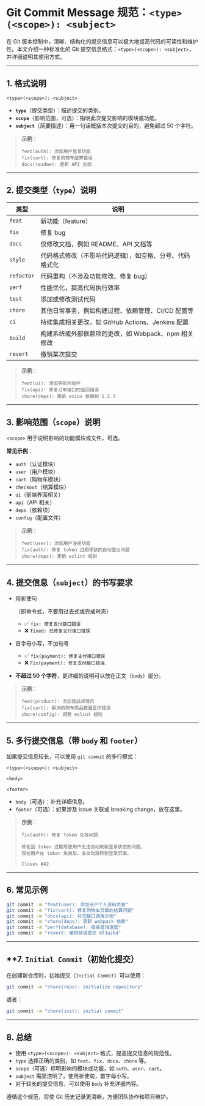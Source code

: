 # Git Commit Message 规范：`<type>(<scope>): <subject>`

在 Git 版本控制中，清晰、结构化的提交信息可以极大地提高代码的可读性和维护性。本文介绍一种标准化的 Git 提交信息格式：`<type>(<scope>): <subject>`，并详细说明其使用方式。

------

## **1. 格式说明**

```
<type>(<scope>): <subject>
```

- **`type`**（提交类型）：描述提交的类别。
- **`scope`**（影响范围，可选）：指明此次提交影响的模块或功能。
- **`subject`**（简要描述）：用一句话概括本次提交的目的，避免超过 50 个字符。

> **示例**：
>
> ```
> feat(auth): 添加用户登录功能
> fix(cart): 修复购物车结算错误
> docs(readme): 更新 API 文档
> ```

------

## **2. 提交类型（`type`）说明**

| 类型       | 说明                                                     |
| ---------- | -------------------------------------------------------- |
| `feat`     | 新功能（feature）                                        |
| `fix`      | 修复 bug                                                 |
| `docs`     | 仅修改文档，例如 README、API 文档等                      |
| `style`    | 代码格式修改（不影响代码逻辑），如空格、分号、代码格式化 |
| `refactor` | 代码重构（不涉及功能修改、修复 bug）                     |
| `perf`     | 性能优化，提高代码执行效率                               |
| `test`     | 添加或修改测试代码                                       |
| `chore`    | 其他日常事务，例如构建过程、依赖管理、CI/CD 配置等       |
| `ci`       | 持续集成相关更改，如 GitHub Actions、Jenkins 配置        |
| `build`    | 构建系统或外部依赖项的更改，如 Webpack、npm 相关修改     |
| `revert`   | 撤销某次提交                                             |

> **示例**：
>
> ```
> feat(ui): 添加导航栏组件
> fix(api): 修复订单接口的返回错误
> chore(deps): 更新 axios 依赖到 1.2.3
> ```

------

## **3. 影响范围（`scope`）说明**

`<scope>` 用于说明影响的功能模块或文件，可选。

**常见示例**：

- `auth`（认证模块）
- `user`（用户模块）
- `cart`（购物车模块）
- `checkout`（结算模块）
- `ui`（前端界面相关）
- `api`（API 相关）
- `deps`（依赖项）
- `config`（配置文件）

> **示例**：
>
> ```
> feat(user): 添加用户注册功能
> fix(auth): 修复 token 过期导致的自动登出问题
> chore(deps): 更新 eslint 规则
> ```

------

## **4. 提交信息（`subject`）的书写要求**

- 用祈使句

  （即命令式，不要用过去式或完成时态）

  - ✅ `fix: 修复支付接口错误`
  - ❌ `fixed: 已修复支付接口错误`

- 首字母小写，不加句号

  - ✅ `fix(payment): 修复支付接口错误`
  - ❌ `Fix(payment): 修复支付接口错误.`

- **不超过 50 个字符**，更详细的说明可以放在正文（`body`）部分。

> **示例**：
>
> ```
> feat(product): 添加商品详情页
> fix(cart): 解决购物车商品数量显示错误
> chore(config): 调整 eslint 规则
> ```

------

## **5. 多行提交信息（带 `body` 和 `footer`）**

如果提交信息较长，可以使用 `git commit` 的多行模式：

```
<type>(<scope>): <subject>

<body>

<footer>
```

- `body`（可选）：补充详细信息。
- `footer`（可选）：如果涉及 issue 关联或 breaking change，放在这里。

> **示例**：
>
> ```
> fix(auth): 修复 Token 失效问题
> 
> 修复因 token 过期导致用户无法自动刷新登录状态的问题。
> 现在用户在 token 失效后，会自动跳转到登录页面。
> 
> Closes #42
> ```

------

## **6. 常见示例**

```bash
git commit -m "feat(user): 添加用户个人资料页面"
git commit -m "fix(cart): 修复购物车页面的结算问题"
git commit -m "docs(api): 补充接口调用示例"
git commit -m "chore(deps): 更新 webpack 依赖"
git commit -m "perf(database): 提高查询速度"
git commit -m "revert: 撤销错误提交 8f3a2b4"
```

------

## **7. `Initial Commit`（初始化提交）

在创建新仓库时，初始提交（`Initial Commit`）可以使用：

```bash
git commit -m "chore(repo): initialize repository"
```

或者：

```bash
git commit -m "chore(init): initial commit"
```

------

## **8. 总结**

- 使用 `<type>(<scope>): <subject>` 格式，提高提交信息的规范性。
- `type` 选择正确的类别，如 `feat`、`fix`、`docs`、`chore` 等。
- `scope`（可选）标明影响的模块或功能，如 `auth`、`user`、`cart`。
- `subject` 需简洁明了，使用祈使句，首字母小写。
- 对于较长的提交信息，可以使用 `body` 补充详细内容。

遵循这个规范，将使 Git 历史记录更清晰，方便团队协作和项目维护。